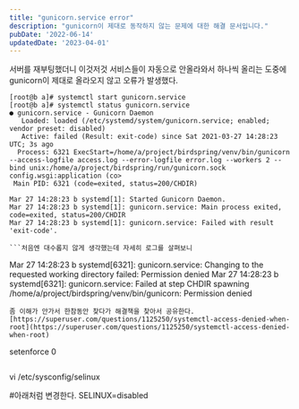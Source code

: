 ```yaml
---
title: "gunicorn.service error"
description: "gunicorn이 제대로 동작하지 않는 문제에 대한 해결 문서입니다."
pubDate: '2022-06-14'
updatedDate: '2023-04-01'
---
```


서버를 재부팅했더니 이것저것 서비스들이 자동으로 안올라와서 하나씩 올리는 도중에 gunicorn이 제대로 올라오지 않고 오류가 발생했다.
```
[root@b a]# systemctl start gunicorn.service
[root@b a]# systemctl status gunicorn.service
● gunicorn.service - Gunicorn Daemon
   Loaded: loaded (/etc/systemd/system/gunicorn.service; enabled; vendor preset: disabled)
   Active: failed (Result: exit-code) since Sat 2021-03-27 14:28:23 UTC; 3s ago
  Process: 6321 ExecStart=/home/a/project/birdspring/venv/bin/gunicorn --access-logfile access.log --error-logfile error.log --workers 2 --bind unix:/home/a/project/birdspring/run/gunicorn.sock config.wsgi:application (co>
 Main PID: 6321 (code=exited, status=200/CHDIR)

Mar 27 14:28:23 b systemd[1]: Started Gunicorn Daemon.
Mar 27 14:28:23 b systemd[1]: gunicorn.service: Main process exited, code=exited, status=200/CHDIR
Mar 27 14:28:23 b systemd[1]: gunicorn.service: Failed with result 'exit-code'.

```처음엔 대수롭지 않게 생각했는데 자세히 로그를 살펴보니
```
Mar 27 14:28:23 b systemd[6321]: gunicorn.service: Changing to the requested working directory failed: Permission denied
Mar 27 14:28:23 b systemd[6321]: gunicorn.service: Failed at step CHDIR spawning /home/a/project/birdspring/venv/bin/gunicorn: Permission denied

```퍼미션엔 문제가 없었다. 왜냐면 관련 디렉토리는 전부 777로 권한설정이 되어있기 때문이다.
좀 이해가 안가서 한참동안 찾다가 해결책을 찾아서 공유한다.
[https://superuser.com/questions/1125250/systemctl-access-denied-when-root](https://superuser.com/questions/1125250/systemctl-access-denied-when-root)
```
setenforce 0

```위 방법으로는 서버가 내려갔다 올라오면 또 실행해줘야 하기 때문에 위 처럼 변경한후에
```
vi /etc/sysconfig/selinux

#아래처럼 변경한다.
SELINUX=disabled

```아 해결되서 시원하면서도 짜증난다…